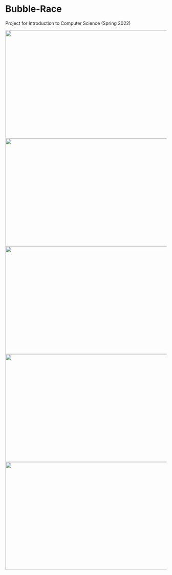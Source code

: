 # Bubble-Race
Project for Introduction to Computer Science (Spring 2022)

<img src="https://user-images.githubusercontent.com/89497828/226586524-6c564c75-a997-440f-bff8-fd38b3e5f757.png" width="600" height="336">

<img src="https://user-images.githubusercontent.com/89497828/226588037-1e47d559-deff-491d-baf0-dadf56f3c372.png" width="600" height="336">

<img src="https://user-images.githubusercontent.com/89497828/226588057-4cccf723-0146-4b14-9d60-20cc77702c13.png" width="600" height="336">

<img src="https://user-images.githubusercontent.com/89497828/226588197-ad430a99-3ab1-460b-aa95-e19738818933.png" width="600" height="336">

<img src="https://user-images.githubusercontent.com/89497828/226588208-da498a52-77ab-49cf-a276-466baea685b1.png" width="600" height="336">

<!-- ![PPT Intro to CS Final Project](https://user-images.githubusercontent.com/89497828/226586524-6c564c75-a997-440f-bff8-fd38b3e5f757.png ) -->
<!-- ![PPT Intro to CS Final Project (1)](https://user-images.githubusercontent.com/89497828/226588037-1e47d559-deff-491d-baf0-dadf56f3c372.png) -->
<!-- ![PPT Intro to CS Final Project (2)](https://user-images.githubusercontent.com/89497828/226588057-4cccf723-0146-4b14-9d60-20cc77702c13.png) -->
<!-- ![PPT Intro to CS Final Project (3)](https://user-images.githubusercontent.com/89497828/226588197-ad430a99-3ab1-460b-aa95-e19738818933.png) -->
<!-- ![PPT Intro to CS Final Project (4)](https://user-images.githubusercontent.com/89497828/226588208-da498a52-77ab-49cf-a276-466baea685b1.png) -->
